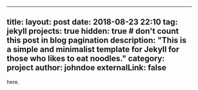 
---
title:
layout: post
date: 2018-08-23 22:10
tag: jekyll
projects: true
hidden: true # don't count this post in blog pagination
description: "This is a simple and minimalist template for Jekyll for those who likes to eat noodles."
category: project
author: johndoe
externalLink: false
---


[](cayan-portela.github.io/2015_CayanAtreioPortelaBarcenaSaavedra.pdf) here.
